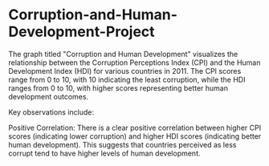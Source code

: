 # Corruption-and-Human-Development-Project
The graph titled "Corruption and Human Development" visualizes the relationship between the Corruption Perceptions Index (CPI) and the Human Development Index (HDI) for various countries in 2011. The CPI scores range from 0 to 10, with 10 indicating the least corruption, while the HDI ranges from 0 to 10, with higher scores representing better human development outcomes.

Key observations include:

Positive Correlation: There is a clear positive correlation between higher CPI scores (indicating lower corruption) and higher HDI scores (indicating better human development). This suggests that countries perceived as less corrupt tend to have higher levels of human development.

